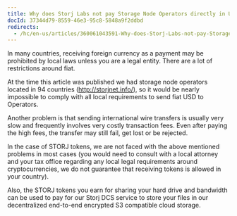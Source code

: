 ```yaml
---
title: Why does Storj Labs not pay Storage Node Operators directly in USD?
docId: 37344d79-8559-46e3-95c8-5848a9f2ddbd
redirects:
  - /hc/en-us/articles/360061043591-Why-does-Storj-Labs-not-pay-Storage-Node-Operators-directly-in-USD
---
```

In many countries, receiving foreign currency as a payment may be prohibited by local laws unless you are a legal entity. There are a lot of restrictions around fiat.

At the time this article was published we had storage node operators located in 94 countries (http://storjnet.info/), so it would be nearly impossible to comply with all local requirements to send fiat USD to Operators.

Another problem is that sending international wire transfers is usually very slow and frequently involves very costly transaction fees. Even after paying the high fees, the transfer may still fail, get lost or be rejected.

In the case of STORJ tokens, we are not faced with the above mentioned problems in most cases (you would need to consult with a local attorney and your tax office regarding any local legal requirements around cryptocurrencies, we do not guarantee that receiving tokens is allowed in your country).

Also, the STORJ tokens you earn for sharing your hard drive and bandwidth can be used to pay for our Storj DCS service to store your files in our decentralized end-to-end encrypted S3 compatible cloud storage.
